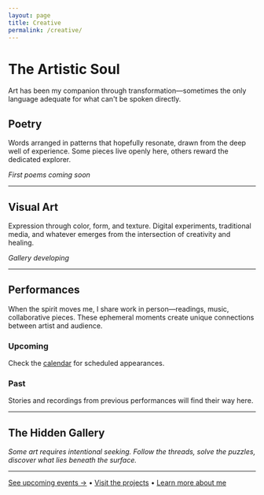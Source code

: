 ```yaml
---
layout: page
title: Creative
permalink: /creative/
---
```


# The Artistic Soul

Art has been my companion through transformation—sometimes the only language adequate for what can't be spoken directly.

## Poetry

Words arranged in patterns that hopefully resonate, drawn from the deep well of experience. Some pieces live openly here, others reward the dedicated explorer.

*First poems coming soon*

---

## Visual Art

Expression through color, form, and texture. Digital experiments, traditional media, and whatever emerges from the intersection of creativity and healing.

*Gallery developing*

---

## Performances

When the spirit moves me, I share work in person—readings, music, collaborative pieces. These ephemeral moments create unique connections between artist and audience.

### Upcoming
Check the [calendar](/calendar/) for scheduled appearances.

### Past
Stories and recordings from previous performances will find their way here.

---

## The Hidden Gallery

*Some art requires intentional seeking. Follow the threads, solve the puzzles, discover what lies beneath the surface.*

---

[See upcoming events →](/calendar/) • [Visit the projects](/projects/) • [Learn more about me](/about/)